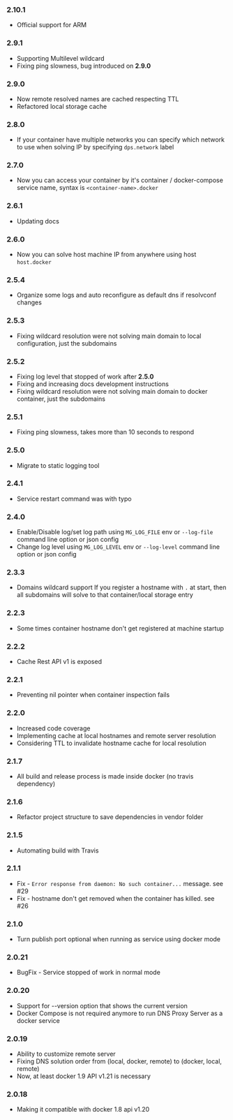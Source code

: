 ### 2.10.1
* Official support for ARM

### 2.9.1
* Supporting Multilevel wildcard
* Fixing ping slowness, bug introduced on **2.9.0**

### 2.9.0
* Now remote resolved names are cached respecting TTL
* Refactored local storage cache

### 2.8.0
* If your container have multiple networks you can specify which network to use when solving IP by specifying `dps.network` label

### 2.7.0
* Now you can access your container by it's container / docker-compose service name, syntax is `<container-name>.docker`

### 2.6.1
* Updating docs

### 2.6.0
* Now you can solve host machine IP from anywhere using host `host.docker`

### 2.5.4
* Organize some logs and auto reconfigure as default dns if resolvconf changes

### 2.5.3
* Fixing wildcard resolution were not solving main domain to local configuration, just the subdomains

### 2.5.2
* Fixing log level that stopped of work after **2.5.0**
* Fixing and increasing docs development instructions
* Fixing wildcard resolution were not solving main domain to docker container, just the subdomains

### 2.5.1
* Fixing ping slowness, takes more than 10 seconds to respond 

### 2.5.0
* Migrate to static logging tool

### 2.4.1
* Service restart command was with typo

### 2.4.0
* Enable/Disable log/set log path using `MG_LOG_FILE` env or `--log-file` command line option or json config
* Change log level using `MG_LOG_LEVEL` env or `--log-level` command line option or json config

### 2.3.3
* Domains wildcard support
If you register a hostname with `.` at start, then all subdomains will solve to that container/local storage entry

### 2.2.3
* Some times container hostname don't get registered at machine startup

### 2.2.2
* Cache Rest API v1 is exposed

### 2.2.1
* Preventing nil pointer when container inspection fails

### 2.2.0
* Increased code coverage
* Implementing cache at local hostnames and remote server resolution
* Considering TTL to invalidate hostname cache for local resolution

### 2.1.7
* All build and release process is made inside docker (no travis dependency)

### 2.1.6
* Refactor project structure to save dependencies in vendor folder

### 2.1.5
* Automating build with Travis

### 2.1.1
* Fix - `Error response from daemon: No such container...` message. see #29  
* Fix - hostname don't get removed when the container has killed. see #26  

### 2.1.0
* Turn publish port optional when running as service using docker mode

### 2.0.21
* BugFix - Service stopped of work in normal mode

### 2.0.20 
* Support for --version option that shows the current version
* Docker Compose is not required anymore to run DNS Proxy Server as a docker service

### 2.0.19
* Ability to customize remote server
* Fixing DNS solution order from (local, docker, remote) to (docker, local, remote)
* Now, at least docker 1.9 API v1.21 is necessary

### 2.0.18
* Making it compatible with docker 1.8 api v1.20
